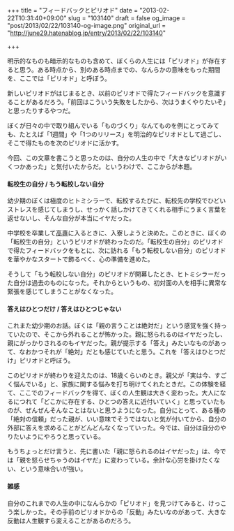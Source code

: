 +++
title = "フィードバックとピリオド"
date = "2013-02-22T10:31:40+09:00"
slug = "103140"
draft = false
og_image = "post/2013/02/22/103140-og-image.png"
original_url = "http://june29.hatenablog.jp/entry/2013/02/22/103140"

+++

<p>明示的なものも暗示的なものも含めて、ぼくらの人生には「ピリオド」が存在すると思う。ある時点から、別のある時点までの、なんらかの意味をもった期間を、ここでは「ピリオド」と呼ぼう。</p>
<p>新しいピリオドがはじまるとき、以前のピリオドで得たフィードバックを意識することがあるだろう。「前回はこういう失敗をしたから、次はうまくやりたいぞ」と思ったりするやつだ。</p>
<p>ぼくが日々の中で取り組んでいる「ものづくり」なんてものを例にとってみても、たとえば「1週間」や「1つのリリース」を明治的なピリオドとして過ごし、そこで得たものを次のピリオドに活かす。</p>
<p>今回、この文章を書こうと思ったのは、自分の人生の中で「大きなピリオドがいくつかあった」と気付いたからだ。というわけで、ここからが本題。</p>

<div class="section">
    <h4>転校生の自分 / もう転校しない自分</h4>
    <p>幼少期のぼくは極度のヒトミシラーで、転校するたびに、転校先の学校でひどいストレスを感じてしまうし、せっかく話しかけてきてくれる相手にうまく言葉を返せないし、そんな自分が本当にイヤだった。</p>
<p>中学校を卒業して<a class="keyword" href="http://d.hatena.ne.jp/keyword/%B9%E2%C0%EC">高専</a>に入るときに、入寮しようと決めた。このときに、ぼくの「転校生の自分」というピリオドが終わったのだ。「転校生の自分」のピリオドで得たフィードバックをもとに、次に訪れる「もう転校しない自分」のピリオドを華やかなスタートで飾るべく、心の準備を進めた。</p>
<p>そうして「もう転校しない自分」のピリオドが開幕したとき、ヒトミシラーだった自分は過去のものになった。それからというもの、初対面の人を相手に異常な緊張を感じてしまうことがなくなった。</p>

</div>
<div class="section">
    <h4>答えはひとつだけ / 答えはひとつじゃない</h4>
    <p>これまた幼少期のお話。ぼくは「親の言うことは絶対だ」という感覚を強く持っていたので、そこから外れることが怖かった。親に怒られるのはイヤだったし、親にがっかりされるのもイヤだった。親が提示する「答え」みたいなものがあって、なおかつそれが「絶対」だとも感じていたと思う。これを「答えはひとつだけ」ピリオドと呼ぼう。</p>
<p>このピリオドが終わりを迎えたのは、18歳くらいのとき。親父が「実は今、すごく悩んでいる」と、家族に関する悩みを打ち明けてくれたときだ。この体験を経て、ここでのフィードバックを得て、ぼくの人生観は大きく変わった。大人になるにつれて「どこかに存在する、ひとつの答えに近付いていく」と思っていたものが、ぜんぜんそんなことはないと思うようになった。自分にとって、ある種の「絶対の信頼」だった親が、いい意味でそうではないと気が付いてから、自分の外部に答えを求めることがどんどんなくなっていった。今では、自分は自分のやりたいようにやろうと思っている。</p>
<p>もうちょっとだけ言うと、先に書いた「親に怒られるのはイヤだった」は、今では「親を怒らせちゃうのはイヤだ」に変わっている。余計な心労を掛けたくない、という意味合いが強い。</p>

</div>
<div class="section">
    <h4>雑感</h4>
    <p>自分のこれまでの人生の中になんらかの「ピリオド」を見つけてみると、けっこう楽しかった。その手前のピリオドからの「反動」みたいなのがあって、大きな反動は人生観すら変えることがあるのだろう。</p>

</div>